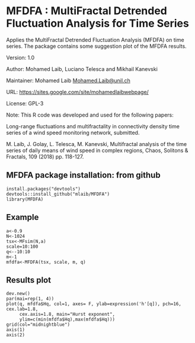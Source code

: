 # MFDFA : MultiFractal Detrended Fluctuation Analysis for Time Series
Applies the MultiFractal Detrended Fluctuation Analysis (MFDFA) on time series. The package contains some suggestion plot of the MFDFA results.

Version: 1.0

Author: Mohamed Laib, Luciano Telesca and Mikhail Kanevski

Maintainer: Mohamed Laib <Mohamed.Laib@unil.ch>

URL: https://sites.google.com/site/mohamedlaibwebpage/

License: GPL-3

Note: This R code was developed and used for the following papers:

   Long-range fluctuations and multifractality in connectivity density time series of a wind speed monitoring network, submitted.
   
   M. Laib, J. Golay, L. Telesca, M. Kanevski, Multifractal analysis of the time series of daily means of wind speed in complex regions, Chaos, Solitons & Fractals, 109 (2018) pp. 118-127.

## MFDFA package installation: from github ####
```{r}
install.packages("devtools")
devtools::install_github("mlaib/MFDFA")
library(MFDFA)
```

## Example #####
```{r}
a<-0.9
N<-1024
tsx<-MFsim(N,a)
scale=10:100
q<--10:10
m<-1
mfdfa<-MFDFA(tsx, scale, m, q)
```

## Results plot ####
```{r}
dev.new()
par(mai=rep(1, 4))
plot(q, mfdfa$Hq, col=1, axes= F, ylab=expression('h'[q]), pch=16, cex.lab=1.8,
     cex.axis=1.8, main="Hurst exponent",
     ylim=c(min(mfdfa$Hq),max(mfdfa$Hq)))
grid(col="midnightblue")
axis(1)
axis(2)
```
